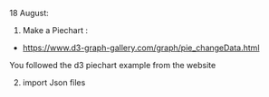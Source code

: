 18 August: 

1. Make a Piechart :

- https://www.d3-graph-gallery.com/graph/pie_changeData.html

You followed the d3 piechart example from the website

2. import Json files




